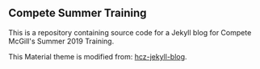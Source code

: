 ## Compete Summer Training

This is a repository containing source code for a Jekyll blog for Compete McGill's Summer 2019 Training.

This Material theme is modified from: [hcz-jekyll-blog](https://github.com/codeasashu/hcz-jekyll-blog).
